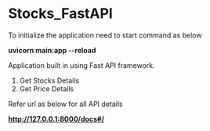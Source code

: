 # Stocks_FastAPI

To initialize the application need to start command as below

**uvicorn main:app --reload**

Application built in using Fast API framework. 
1. Get Stocks Details
2. Get Price Details

Refer url as below for all API details 

**http://127.0.0.1:8000/docs#/**

